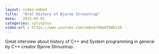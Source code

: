 ```yaml
---
layout: video-embed
title:  "Oral History of Bjarne Stroustrup"
date:   2015-05-01
categories: cplusplus
video-url : https://www.youtube.com/embed/Hdp87bNbs3A
---
```

Great interview about history of C++ and System programming in general by C++ creator Bjarne Stroustrup.  
